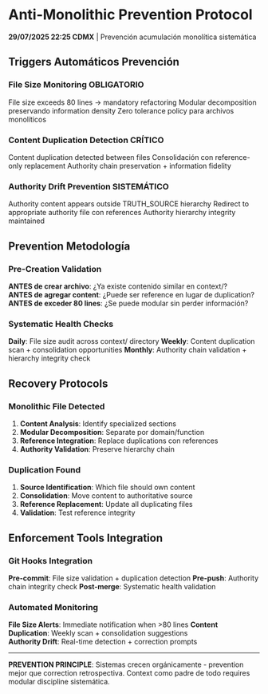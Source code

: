 # Anti-Monolithic Prevention Protocol

**29/07/2025 22:25 CDMX** | Prevención acumulación monolítica sistemática

## Triggers Automáticos Prevención

### File Size Monitoring OBLIGATORIO
File size exceeds 80 lines → mandatory refactoring
Modular decomposition preservando information density
Zero tolerance policy para archivos monolíticos

### Content Duplication Detection CRÍTICO
Content duplication detected between files
Consolidación con reference-only replacement
Authority chain preservation + information fidelity

### Authority Drift Prevention SISTEMÁTICO
Authority content appears outside TRUTH_SOURCE hierarchy
Redirect to appropriate authority file con references
Authority hierarchy integrity maintained

## Prevention Metodología

### Pre-Creation Validation
**ANTES de crear archivo**: ¿Ya existe contenido similar en context/?  
**ANTES de agregar content**: ¿Puede ser reference en lugar de duplication?
**ANTES de exceder 80 lines**: ¿Se puede modular sin perder información?

### Systematic Health Checks
**Daily**: File size audit across context/ directory
**Weekly**: Content duplication scan + consolidation opportunities
**Monthly**: Authority chain validation + hierarchy integrity check

## Recovery Protocols

### Monolithic File Detected
1. **Content Analysis**: Identify specialized sections
2. **Modular Decomposition**: Separate por domain/function
3. **Reference Integration**: Replace duplications con references
4. **Authority Validation**: Preserve hierarchy chain

### Duplication Found
1. **Source Identification**: Which file should own content
2. **Consolidation**: Move content to authoritative source
3. **Reference Replacement**: Update all duplicating files
4. **Validation**: Test reference integrity

## Enforcement Tools Integration

### Git Hooks Integration
**Pre-commit**: File size validation + duplication detection
**Pre-push**: Authority chain integrity check
**Post-merge**: Systematic health validation

### Automated Monitoring
**File Size Alerts**: Immediate notification when >80 lines
**Content Duplication**: Weekly scan + consolidation suggestions  
**Authority Drift**: Real-time detection + correction prompts

---

**PREVENTION PRINCIPLE**: Sistemas crecen orgánicamente - prevention mejor que correction retrospectiva. Context como padre de todo requires modular discipline sistemática.